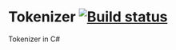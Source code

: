 # Tokenizer [![Build status](https://ci.appveyor.com/api/projects/status/b1n55n3535c47wdf?svg=true)](https://ci.appveyor.com/project/timmi-on-rails/tokenizer)

Tokenizer in C#
